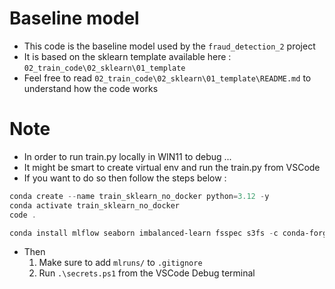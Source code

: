 # Baseline model

* This code is the baseline model used by the `fraud_detection_2` project
* It is based on the sklearn template available here : ``02_train_code\02_sklearn\01_template`` 
* Feel free to read `02_train_code\02_sklearn\01_template\README.md` to understand how the code works

# Note
* In order to run train.py locally in WIN11 to debug ...
* It might be smart to create virtual env and run the train.py from VSCode
* If you want to do so then follow the steps below : 

```powershell
conda create --name train_sklearn_no_docker python=3.12 -y
conda activate train_sklearn_no_docker
code .
```

```powershell
conda install mlflow seaborn imbalanced-learn fsspec s3fs -c conda-forge -y
```
* Then
    1. Make sure to add `mlruns/` to ``.gitignore``
    1. Run ``.\secrets.ps1`` from the VSCode Debug terminal




